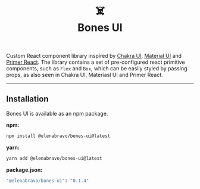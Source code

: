 <h1 align="center">☠️</br>Bones UI</h1>
<br>

Custom React component library inspired by [Chakra UI](https://github.com/chakra-ui/chakra-ui), [Material UI](https://github.com/mui/material-ui) and [Primer React](https://github.com/primer/react).
The library contains a set of pre-configured react primitive components, such as `Flex` and `Box`, which can be easily styled by passing props, as also seen in Chakra UI, Materiasl UI and Primer React.

---

## Installation

Bones UI is available as an npm package.

**npm:**

```sh
npm install @elenabravo/bones-ui@latest
```

**yarn:**

```sh
yarn add @elenabravo/bones-ui@latest
```

**package.json:**

```sh
"@elenabravo/bones-ui": "0.1.4"
```
